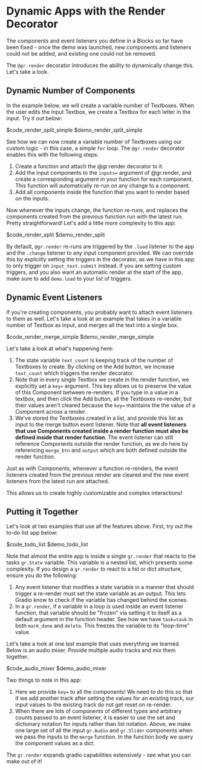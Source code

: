 # Dynamic Apps with the Render Decorator

The components and event listeners you define in a Blocks so far have been fixed - once the demo was launched, new components and listeners could not be added, and existing one could not be removed. 

The `@gr.render` decorator introduces the ability to dynamically change this. Let's take a look. 

## Dynamic Number of Components

In the example below, we will create a variable number of Textboxes. When the user edits the input Textbox, we create a Textbox for each letter in the input. Try it out below:

$code_render_split_simple
$demo_render_split_simple

See how we can now create a variable number of Textboxes using our custom logic - in this case, a simple `for` loop. The `@gr.render` decorator enables this with the following steps:

1. Create a function and attach the @gr.render decorator to it.
2. Add the input components to the `inputs=` argument of @gr.render, and create a corresponding argument in your function for each component. This function will automatically re-run on any change to a component.
3. Add all components inside the function that you want to render based on the inputs.

Now whenever the inputs change, the function re-runs, and replaces the components created from the previous function run with the latest run. Pretty straightforward! Let's add a little more complexity to this app:

$code_render_split
$demo_render_split

By default, `@gr.render` re-runs are triggered by the `.load` listener to the app and the `.change` listener to any input component provided. We can override this by explicitly setting the triggers in the decorator, as we have in this app to only trigger on `input_text.submit` instead. 
If you are setting custom triggers, and you also want an automatic render at the start of the app, make sure to add `demo.load` to your list of triggers.

## Dynamic Event Listeners

If you're creating components, you probably want to attach event listeners to them as well. Let's take a look at an example that takes in a variable number of Textbox as input, and merges all the text into a single box.

$code_render_merge_simple
$demo_render_merge_simple

Let's take a look at what's happening here:

1. The state variable `text_count` is keeping track of the number of Textboxes to create. By clicking on the Add button, we increase `text_count` which triggers the render decorator.
2. Note that in every single Textbox we create in the render function, we explicitly set a `key=` argument. This key allows us to preserve the value of this Component between re-renders. If you type in a value in a textbox, and then click the Add button, all the Textboxes re-render, but their values aren't cleared because the `key=` maintains the the value of a Component across a render.
3. We've stored the Textboxes created in a list, and provide this list as input to the merge button event listener. Note that **all event listeners that use Components created inside a render function must also be defined inside that render function**. The event listener can still reference Components outside the render function, as we do here by referencing `merge_btn` and `output` which are both defined outside the render function.

Just as with Components, whenever a function re-renders, the event listeners created from the previous render are cleared and the new event listeners from the latest run are attached. 

This allows us to create highly customizable and complex interactions! 

## Putting it Together

Let's look at two examples that use all the features above. First, try out the to-do list app below: 

$code_todo_list
$demo_todo_list

Note that almost the entire app is inside a single `gr.render` that reacts to the tasks `gr.State` variable. This variable is a nested list, which presents some complexity. If you design a `gr.render` to react to a list or dict structure, ensure you do the following:

1. Any event listener that modifies a state variable in a manner that should trigger a re-render must set the state variable as an output. This lets Gradio know to check if the variable has changed behind the scenes. 
2. In a `gr.render`, if a variable in a loop is used inside an event listener function, that variable should be "frozen" via setting it to itself as a default argument in the function header. See how we have `task=task` in both `mark_done` and `delete`. This freezes the variable to its "loop-time" value.

Let's take a look at one last example that uses everything we learned. Below is an audio mixer. Provide multiple audio tracks and mix them together.

$code_audio_mixer
$demo_audio_mixer

Two things to note in this app:
1. Here we provide `key=` to all the components! We need to do this so that if we add another track after setting the values for an existing track, our input values to the existing track do not get reset on re-render.
2. When there are lots of components of different types and arbitrary counts passed to an event listener, it is easier to use the set and dictionary notation for inputs rather than list notation. Above, we make one large set of all the input `gr.Audio` and `gr.Slider` components when we pass the inputs to the `merge` function. In the function body we query the component values as a dict.

The `gr.render` expands gradio capabilities extensively - see what you can make out of it! 
